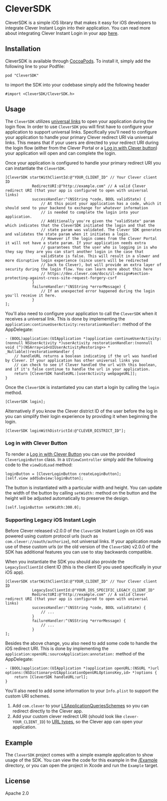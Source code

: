 # CleverSDK

CleverSDK is a simple iOS library that makes it easy for iOS developers to integrate Clever Instant Login into their application.
You can read more about integrating Clever Instant Login in your app [here](https://dev.clever.com/docs/il-native-ios).

## Installation

CleverSDK is available through [CocoaPods](https://cocoapods.org/pods/CleverSDK).
To install it, simply add the following line to your Podfile:

```
pod "CleverSDK"
```

to import the SDK into your codebase simply add the following header

```obj-c
#import <CleverSDK/CleverSDK.h>
```

## Usage

The `CleverSDK` utilizes [universal links](https://developer.apple.com/documentation/uikit/core_app/allowing_apps_and_websites_to_link_to_your_content) to open your application during the login flow.
In order to use `CleverSDK` you will first have to configure your application to support universal links.
Specifically you'll need to configure your application to handle your primary Clever redirect URI via universal links.
This means that if your users are directed to your redirect URI during the login flow (either from the Clever Portal or a [Log in with Clever button](https://dev.clever.com/docs/identity-api#section-log-in-with-clever)) your application will open and can complete the login.

Once your application is configured to handle your primary redirect URI you can instantiate the `CleverSDK`.

```obj-C
[CleverSDK startWithClientId:@"YOUR_CLIENT_ID" // Your Clever client ID
            RedirectURI:@"http://example.com" // A valid Clever redirect URI (that your app is configured to open with universal links)
            successHandler:^(NSString *code, BOOL validState) {
                // At this point your application has a code, which it should send to your backend to exchange for whatever information
                // is needed to complete the login into your application.
                // Additionally you're given the "validState" param which indicates that the CleverSDK initiated the login and that the
                // state param was validated. The Clever SDK generates and validates the state param when it initiates a login.
                // However if the login comes from the Clever Portal it will not have a state param. If your application needs extra
                // guarantees that the user who is logging in is who they say they are you can start another login in the case that 
                validState is false. This will result in a slower and more disruptive login experience (since users will be redirected
                // back to Clever), but will provide an extra layer of security during the login flow. You can learn more about this here
                // https://dev.clever.com/docs/il-design#section-protecting-against-cross-site-request-forgery-csrf
            }
            failureHandler:^(NSString *errorMessage) {
                // If an unexpected error happened during the login you'll receive it here.
            }
];
```

You'll also need to configure your application to call the `CleverSDK` when it receives a universal link.
This is done by implementing the `application:continueUserActivity:restorationHandler:` method of the AppDelegate:

```obj-C
- (BOOL)application:(UIApplication *)application continueUserActivity:(nonnull NSUserActivity *)userActivity restorationHandler:(nonnull void (^)(NSArray<id<UIUserActivityRestoring>> * _Nullable))restorationHandler {
    // handleURL returns a boolean indicating if the url was handled by Clever. If your application has other universal links you
    // can check to see if Clever handled the url with this boolean, and if it's false continue to handle the url in your application.
    return [CleverSDK handleURL:[userActivity webpageURL]];
}
```

Once the `CleverSDK` is instantiated you can start a login by calling the `login` method.

```obj-C
[CleverSDK login];
```

Alternatively if you know the Clever district ID of the user before the log in you can simplify their login experience by providing it when beginning the login.

```obj-C
[CleverSDK loginWithDistrictId:@"CLEVER_DISTRICT_ID"];
```

### Log in with Clever Button
To render a [Log in with Clever Button](https://dev.clever.com/docs/identity-api#section-log-in-with-clever) you can use the provided `CleverLoginButton` class. 
In a `UIViewController` simply add the following code to the `viewDidLoad` method:

```obj-C
loginButton = [CleverLoginButton createLoginButton];
[self.view addSubview:loginButton];
```

The button is instantiated with a particular width and height.
You can update the width of the button by calling `setWidth:` method on the button and the height will be adjusted automatically to preserve the design.
```obj-C
[self.loginButton setWidth:300.0];
```

### Supporting Legacy iOS Instant Login

Before Clever released v2.0.0 of the `CleverSDK` Instant Login on iOS was powered using custom protocol urls (such as `com.clever://oauth/authorize`), not universal links.
If your application made use of these custom urls (or the old version of the `CleverSDK`) v2.0.0 of the SDK has additional features you can use to stay backwards compatible.

When you instantiate the SDK you should also provide the `LegacyIosClientId` client ID (this is the client ID you used specifically in your iOS app).
```obj-C
[CleverSDK startWithClientId:@"YOUR_CLIENT_ID" // Your Clever client ID
            LegacyIosClientId:@"YOUR_IOS_SPECIFIC_LEGACY_CLIENT_ID"
            RedirectURI:@"http://example.com" // A valid Clever redirect URI (that your app is configured to open with universal links)
            successHandler:^(NSString *code, BOOL validState) {
                // ...
            }
            failureHandler:^(NSString *errorMessage) {
                // ...
            }
];
```

Besides the above change, you also need to add some code to handle the iOS redirect URI.
This is done by implementing the `application:openURL:sourceApplication:annotation:` method of the AppDelegate:
```obj-C
- (BOOL)application:(UIApplication *)application openURL:(NSURL *)url options:(NSDictionary<UIApplicationOpenURLOptionsKey,id> *)options {
    return [CleverSDK handleURL:url];
}
```

You'll also need to add some information to your `Info.plist` to support the custom URI schemes.
1. Add `com.clever` to your [LSApplicationQueriesSchemes](https://developer.apple.com/library/content/documentation/General/Reference/InfoPlistKeyReference/Articles/LaunchServicesKeys.html#//apple_ref/doc/uid/TP40009250-SW14) so you can redirect directly to the Clever app.
2. Add your custom clever redirect URI (should look like `clever-YOUR_CLIENT_ID`) to [URL types](https://developer.apple.com/documentation/uikit/core_app/allowing_apps_and_websites_to_link_to_your_content/defining_a_custom_url_scheme_for_your_app?language=objc), so the Clever app can open your application. 

## Example

The `CleverSDK` project comes with a simple example application to show usage of the SDK. You can view the code for this example in the [/Example](/tree/master/Example) directory, or you can open the project in Xcode and run the `Example` target.

## License

Apache 2.0
